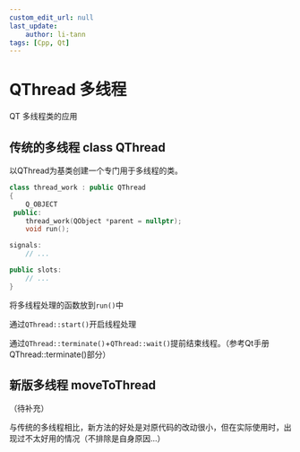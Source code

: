 ```yaml
---
custom_edit_url: null
last_update:
    author: li-tann
tags: [Cpp, Qt]
---
```


# QThread 多线程

QT 多线程类的应用

## 传统的多线程 class QThread

以QThread为基类创建一个专门用于多线程的类。

```cpp
class thread_work : public QThread
{
    Q_OBJECT
 public:
    thread_work(QObject *parent = nullptr);
    void run();

signals:
    // ...

public slots:
    // ...
}   
```

将多线程处理的函数放到`run()`中

通过`QThread::start()`开启线程处理

通过`QThread::terminate()`+`QThread::wait()`提前结束线程。（参考Qt手册QThread::terminate()部分）

## 新版多线程 moveToThread

（待补充）

与传统的多线程相比，新方法的好处是对原代码的改动很小，但在实际使用时，出现过不太好用的情况（不排除是自身原因...）
